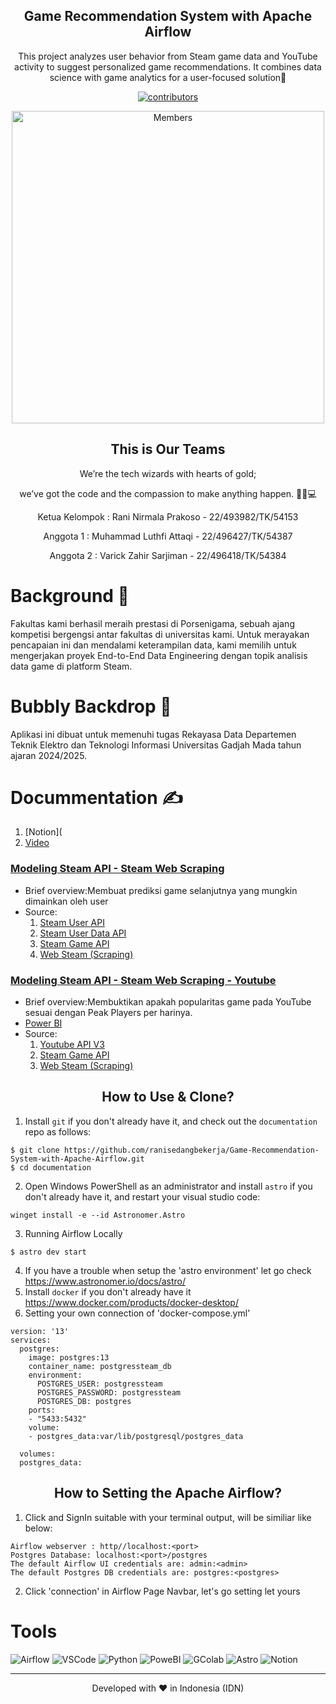 <p align="center">
 <h2 align="center">Game Recommendation System with Apache Airflow</h2>
 <p align="center">This project analyzes user behavior from Steam game data and YouTube activity to suggest personalized game recommendations. It combines data science with game analytics for a user-focused solution💌 </p>
</p>
<p align="center">
    <a href="https://github.com/varick8/Swap-n-Share/graphs/contributors">
       <img src="https://img.shields.io/badge/contributors-3-green" alt="contributors"/>
    </a>

<p align="center">
 <img width="500px" src="Images/End to End.png" align="center" alt="Members" />
 <h2 align="center">This is Our Teams</h2>
 <p align="center">We’re the tech wizards with hearts of gold;</p>
 <p align="center">we’ve got the code and the compassion to make anything happen. 🧙‍♂️💻</p>
</p>

<p align="center">
 <p align="center">Ketua Kelompok   : Rani Nirmala Prakoso    - 22/493982/TK/54153</p>
 <p align="center">Anggota 1        : Muhammad Luthfi Attaqi  - 22/496427/TK/54387</p>
 <p align="center">Anggota 2        : Varick Zahir Sarjiman   - 22/496418/TK/54384</p>
</p>

# Background 💖
Fakultas kami berhasil meraih prestasi di Porsenigama, sebuah ajang kompetisi bergengsi antar fakultas di universitas kami. Untuk merayakan pencapaian ini dan mendalami keterampilan data, kami memilih untuk mengerjakan proyek End-to-End Data Engineering dengan topik analisis data game di platform Steam. 

# Bubbly Backdrop 🌱 
Aplikasi ini dibuat untuk memenuhi tugas Rekayasa Data Departemen Teknik Elektro dan Teknologi Informasi Universitas Gadjah Mada tahun ajaran 2024/2025.

# Docummentation ✍️
1. [Notion]( 
2. [Video](https://drive.google.com/drive/folders/1YSkQlebiDR2aYXhfY2jvT1-0zi2ywgJB?usp=sharing)

### [Modeling Steam API - Steam Web Scraping](https://github.com/.....)

- Brief overview:Membuat prediksi game selanjutnya yang mungkin dimainkan oleh user
- Source:
  1. [Steam User API](https://api.steampowered.com/ISteamUser/GetFriendList/v1/)
  2. [Steam User Data API](https://api.steampowered.com/IPlayerService/GetOwnedGames/v1/)
  3. [Steam Game API](https://store.steampowered.com/api/appdetails?appids={app_id})
  4. [Web Steam (Scraping)](https://steamcharts.com/top)

 ### [Modeling Steam API - Steam Web Scraping - Youtube](https://github.com/.....)

- Brief overview:Membuktikan apakah popularitas game pada YouTube sesuai dengan Peak Players per harinya.
- [Power BI](https://app.powerbi.com/view?r=eyJrIjoiNzFkMDMxZDEtYjEyNi00NDM4LWIwYWEtOGY0YTg0ODc2Yzg5IiwidCI6ImFmMmMwNzM0LWNiNDItNDY0Zi1iNmJmLTJhMjQxYjZhZGE1NiIsImMiOjEwfQ%3D%3D)
- Source:
  1. [Youtube API V3](https://console.cloud.google.com/)
  2. [Steam Game API](https://store.steampowered.com/api/appdetails?appids={app_id})
  3. [Web Steam (Scraping)](https://steamcharts.com/top)

<p align="center">
 <h2 align="center">How to Use & Clone?</h2>
</p>

1. Install `git` if you don't already have it, and check out the `documentation` repo as follows:
```
$ git clone https://github.com/ranisedangbekerja/Game-Recommendation-System-with-Apache-Airflow.git
$ cd documentation
```
2.  Open Windows PowerShell as an administrator and install `astro` if you don't already have it, and restart your visual studio code:
```
winget install -e --id Astronomer.Astro
```
3. Running Airflow Locally
```
$ astro dev start
```
4. If you have a trouble when setup the 'astro environment' let go check https://www.astronomer.io/docs/astro/
5. Install `docker` if you don't already have it https://www.docker.com/products/docker-desktop/
6. Setting your own connection of 'docker-compose.yml'
```
version: '13'
services:
  postgres:
    image: postgres:13
    container_name: postgressteam_db
    environment:
      POSTGRES_USER: postgressteam
      POSTGRES_PASSWORD: postgressteam 
      POSTGRES_DB: postgres
    ports:
    - "5433:5432" 
    volume:
    - postgres_data:var/lib/postgresql/postgres_data
  
  volumes:
  postgres_data:
```

<p align="center">
 <h2 align="center">How to Setting the Apache Airflow?</h2>
</p>

1. Click and SignIn suitable with your terminal output, will be similiar like below:
```
Airflow webserver : http//localhost:<port>
Postgres Database: localhost:<port>/postgres
The default Airflow UI credentials are: admin:<admin>
The default Postgres DB credentials are: postgres:<postgres>
```
2. Click 'connection' in Airflow Page Navbar, let's go setting let yours

# Tools
![Airflow](https://img.shields.io/badge/Airflow-017CEE?style=for-the-badge&logo=Apache%20Airflow&logoColor=white) ![VSCode](https://img.shields.io/badge/Visual_Studio_Code-0078D4?style=for-the-badge&logo=visual%20studio%20code&logoColor=white) ![Python](https://img.shields.io/badge/Python-FFD43B?style=for-the-badge&logo=python&logoColor=blue) ![PoweBI](https://img.shields.io/badge/PowerBI-F2C811?style=for-the-badge&logo=Power%20BI&logoColor=white) ![GColab](https://img.shields.io/badge/Colab-F9AB00?style=for-the-badge&logo=googlecolab&color=525252) ![Astro](https://img.shields.io/badge/Astro-0C1222?style=for-the-badge&logo=astro&logoColor=FDFDFE) ![Notion](https://img.shields.io/badge/Notion-000000?style=for-the-badge&logo=notion&logoColor=white)




<hr>
<p align="center">
Developed with ❤️ in Indonesia (IDN)
</p>
